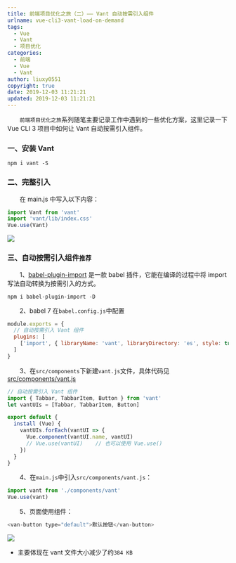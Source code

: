 ```yaml
---
title: 前端项目优化之旅（二）—— Vant 自动按需引入组件
urlname: vue-cli3-vant-load-on-demand
tags:
  - Vue
  - Vant
  - 项目优化
categories:
  - 前端
  - Vue
  - Vant
author: liuxy0551
copyright: true
date: 2019-12-03 11:21:21
updated: 2019-12-03 11:21:21
---
```


&emsp;&emsp;`前端项目优化之旅`系列随笔主要记录工作中遇到的一些优化方案，这里记录一下 Vue CLI 3 项目中如何让 Vant 自动按需引入组件。

<!--more-->


### 一、安装 Vant

``` shell
npm i vant -S
```


### 二、完整引入

&emsp;&emsp;在 main.js 中写入以下内容：

``` javascript
import Vant from 'vant'
import 'vant/lib/index.css'
Vue.use(Vant)
```
![](https://liuxianyu.cn/image-hosting/posts/vue-cli3-vant-load-on-demand/1.png)


### 三、自动按需引入组件`推荐`

&emsp;&emsp;1、[babel-plugin-import](https://github.com/ant-design/babel-plugin-import) 是一款 babel 插件，它能在编译的过程中将 import 写法自动转换为按需引入的方式。

``` shell
npm i babel-plugin-import -D
```

&emsp;&emsp;2、babel 7 在`babel.config.js`中配置

``` javascript
module.exports = {
  // 自动按需引入 Vant 组件
  plugins: [
    ['import', { libraryName: 'vant', libraryDirectory: 'es', style: true }, 'vant']
  ]
}
```

&emsp;&emsp;3、在`src/components`下新建`vant.js`文件，具体代码见 [src/components/vant.js](https://github.com/liuxy0551/vue-cli3-build-optimization/blob/master/src/components/vant.js)

``` javascript
// 自动按需引入 Vant 组件
import { Tabbar, TabbarItem, Button } from 'vant'
let vantUIs = [Tabbar, TabbarItem, Button]

export default {
  install (Vue) {
    vantUIs.forEach(vantUI => {
      Vue.component(vantUI.name, vantUI)
      // Vue.use(vantUI)    // 也可以使用 Vue.use()
    })
  }
}
```

&emsp;&emsp;4、在`main.js`中引入`src/components/vant.js`：

``` javascript
import vant from './components/vant'
Vue.use(vant)
```

&emsp;&emsp;5、页面使用组件：

``` javascript
<van-button type="default">默认按钮</van-button>
```
![](https://liuxianyu.cn/image-hosting/posts/vue-cli3-vant-load-on-demand/2.png)


- 主要体现在 vant 文件大小减少了约`384 KB`
